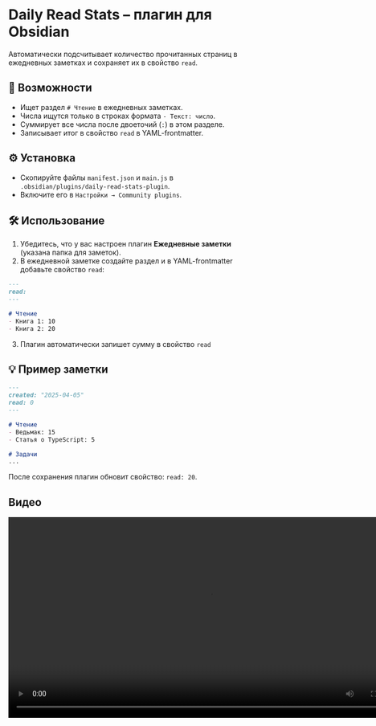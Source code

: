 # Daily Read Stats – плагин для Obsidian  
Автоматически подсчитывает количество прочитанных страниц в ежедневных заметках и сохраняет их в свойство `read`.  

## 📌 Возможности  
- Ищет раздел `# Чтение` в ежедневных заметках.  
- Числа ищутся только в строках формата `- Текст: число`. 
- Суммирует все числа после двоеточий (`:`) в этом разделе.  
- Записывает итог в свойство `read` в YAML-frontmatter.  

## ⚙️ Установка  
- Скопируйте файлы `manifest.json` и `main.js` в `.obsidian/plugins/daily-read-stats-plugin`.  
- Включите его в `Настройки → Community plugins`.  

## 🛠️ Использование  
1. Убедитесь, что у вас настроен плагин **Ежедневные заметки** (указана папка для заметок).  
2. В ежедневной заметке создайте раздел и в YAML-frontmatter добавьте свойство `read`:  
```markdown
---
read: 
---

# Чтение  
- Книга 1: 10  
- Книга 2: 20  
```  
3. Плагин автоматически запишет сумму в свойство `read`

 

## 💡 Пример заметки  
```markdown
---
created: "2025-04-05"
read: 0
---

# Чтение  
- Ведьмак: 15  
- Статья о TypeScript: 5  

# Задачи  
...
```  
После сохранения плагин обновит свойство: `read: 20`.  


## Видео
<video src="readme.mp4" controls width="800"></video>